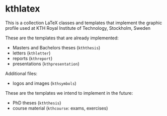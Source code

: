 # kthlatex
This is a collection LaTeX classes and templates that implement the graphic profile used at KTH Royal Institute of Technology, Stockholm, Sweden

These are the templates that are already implemented:
* Masters and Bachelors theses (`kththesis`)
* letters (`kthletter`)
* reports (`kthreport`)
* presentations (`kthpresentation`)

Additional files:
* logos and images (`kthsymbols`)

These are the templates we intend to implement in the future:
* PhD theses (`kththesis`)
* course material (`kthcourse`: exams, exercises)
